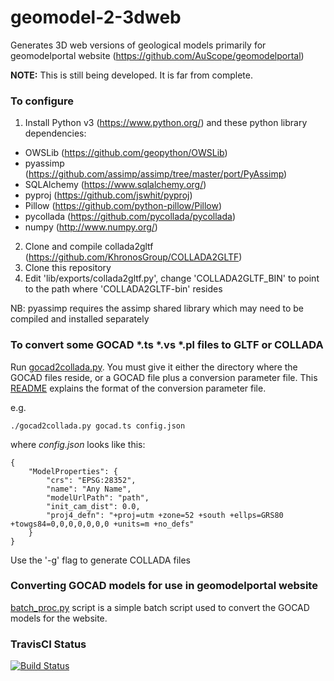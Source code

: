# geomodel-2-3dweb

Generates 3D web versions of geological models primarily for geomodelportal website (https://github.com/AuScope/geomodelportal)

**NOTE:** This is still being developed. It is far from complete.

### To configure

1. Install Python v3 (https://www.python.org/) and these python library dependencies:
+ OWSLib (https://github.com/geopython/OWSLib)
+ pyassimp (https://github.com/assimp/assimp/tree/master/port/PyAssimp)
+ SQLAlchemy (https://www.sqlalchemy.org/)
+ pyproj (https://github.com/jswhit/pyproj)
+ Pillow (https://github.com/python-pillow/Pillow)
+ pycollada (https://github.com/pycollada/pycollada)
+ numpy (http://www.numpy.org/)
2. Clone and compile collada2gltf (https://github.com/KhronosGroup/COLLADA2GLTF)
3. Clone this repository
4. Edit 'lib/exports/collada2gltf.py', change 'COLLADA2GLTF_BIN' to point to the path where 'COLLADA2GLTF-bin' resides

NB: pyassimp requires the assimp shared library which may need to be compiled and installed separately

### To convert some GOCAD *.ts *.vs *.pl files to GLTF or COLLADA

Run [gocad2collada.py](scripts/gocad2collada.py). You must give it either the directory where the GOCAD files reside, or a GOCAD file plus a conversion parameter file. This [README](scripts/input/README.md) explains the format of the conversion parameter file.   

e.g.
```
./gocad2collada.py gocad.ts config.json

```

where _config.json_ looks like this:

```
{
    "ModelProperties": {
        "crs": "EPSG:28352",
        "name": "Any Name",
        "modelUrlPath": "path",
        "init_cam_dist": 0.0,
        "proj4_defn": "+proj=utm +zone=52 +south +ellps=GRS80 +towgs84=0,0,0,0,0,0,0 +units=m +no_defs"
    }
}

```

Use the '-g' flag to generate COLLADA files

  
### Converting GOCAD models for use in geomodelportal website

[batch_proc.py](scripts/batch_proc.py) script is a simple batch script used to convert the GOCAD models for the website.


### TravisCI Status

[![Build Status](https://travis-ci.com/AuScope/geomodel-2-3dweb.svg?branch=master)](https://travis-ci.com/AuScope/geomodel-2-3dweb)

